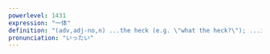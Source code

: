 ```yaml
---
powerlevel: 1431
expression: "一体"
definition: "(adv,adj-no,n) ...the heck (e.g. \"what the heck?\"); ...in the world (e.g. \"why in the world?\"); ...on earth (e.g. \"who on earth?\"); one object; one body; unity; one form; one style; (P)"
pronunciation: "いったい"
---
```

